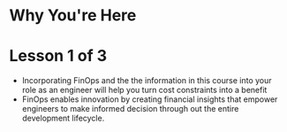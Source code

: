 # Why You're Here
# Lesson 1 of 3

- Incorporating FinOps and the the information in this course into your role as an engineer will help you turn cost constraints into a benefit
- FinOps enables innovation by creating financial  insights that  empower engineers to make informed decision through out the entire development lifecycle.
